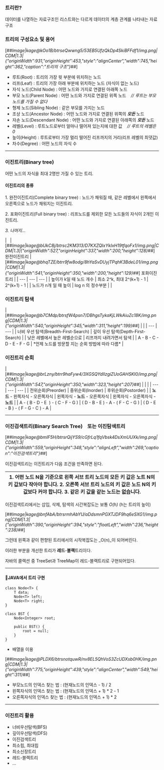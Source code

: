 ### **트리란?**

데이터를 나열하는 자료구조인 리스트와는 다르게 데이터의 계층 관계를 나타내는 자료구조

### **트리의 구성요소 및 용어**

[##_Image|kage@kOo1B/btrseQwwng5/53EB5UfzQkDp4SkiBFFdf1/img.png|CDM|1.3|{"originWidth":931,"originHeight":453,"style":"alignCenter","width":745,"height":362,"caption":"트리의 구조"}_##]

-   루트(Root) : 트리의 가장 윗 부분에 위치하는 노드
-   리프(Leaf) : 트리의 가장 아래 부분에 위치하는 노드 (자식이 없는 노드)
-   자식 노드(Child Node) : 어떤 노드와 가지로 연결된 아래쪽 노드
-   부모 노드(Parent Node) : 어떤 노드와 가지로 연결된 위쪽 노드    _// 루트는 부모 노드를 가질 수 없다_
-   형제 노드(Sibling Node) : 같은 부모를 가지는 노드
-   조상 노드(Ancestor Node) : 어떤 노드와 가지로 연결된 위쪽의 **_모든_** 노드
-   자손 노드(Descendant Node) : 어떤 노드와 가지로 연결된 아래쪽의 _**모든**_ 노드
-   레벨(Level) : 루트노드로부터 얼마나 떨어져 있는지에 대한 값    _// 루트의 레벨은 0_
-   높이(Height) : 루트로부터 가장 멀리 떨어진 리프까지의 거리(리프 레벨의 최댓값)
-   차수(Degree) : 어떤 노드의 자식 수

---

### **이진트리(Binary tree)**

어떤 노드의 자식을 최대 2명만 가질 수 있는 트리.

#### **이진트리의 종류**

1\. 완전이진트리(Complete binary tree) : 노드가 채워질 때, 같은 레벨에서 왼쪽에서 오른쪽으로 노드가 채워지는 이진트리.

2\. 포화이진트리(Full binary tree) : 리프노드를 제외한 모든 노드들의 자식이 2개인 이진트리.

_3\. 나머지..._

|   | [##_Image|kage@bUkC8j/btrsc2KM313/D7KXZQIxYkIxH19tfqoFx1/img.png|CDM|1.3|{"originWidth":527,"originHeight":337,"width":200,"height":128}_##]   완전이진트리 | [##_Image|kage@bhqTZE/btrr9fw8odg/8hYaSvDUyjTPqhK3BdeL01/img.png|CDM|1.3|{"originWidth":541,"originHeight":350,"width":200,"height":129}_##]   포화이진트리 |
| --- | --- | --- |
| 높이가 k일 때   노드 개수 | 최소 2^k, 최대 2^(k+1) - 1 | 2^(k+1) - 1 |
| 노드가 n개 일 때   높이 | log n 의 정수부분 |  |

### **이진트리 탐색**

| [##_Image|kage@b7CMdp/btrsfW4psn7/DBhgsTykaKjLWkAiuZc18K/img.png|CDM|1.3|{"originWidth":540,"originHeight":345,"width":311,"height":199}_##] |  |
| --- | --- |
| 너비 우선 탐색(Breadth-First-Search) | 깊이 우선 탐색(Depth-First-Search) |
| 낮은 레벨에서 높은 레벨순으로 | 리프까지 내려가면서 탐색 |
| A - B - C - D - E - F - G | \*언제 노드를 방문할 지는 순회 방법에 따라 다름\* |

### **이진트리 순회**

| [##_Image|kage@brLzny/btrr9haFyw4/3XGSQYdIIzgiZUoGAHSKI0/img.png|CDM|1.3|{"originWidth":547,"originHeight":350,"width":323,"height":207}_##] |  |  |
| --- | --- | --- |
| 전위순회(Preorder) | 중위순회(Inorder) | 후위순회(Postorder) |
| **노드** - 왼쪽자식 - 오른쪽자식 | 왼쪽자식 - **노드** - 오른쪽자식 | 왼쪽자식 - 오른쪽자식 - **노드** |
| A - ( B - D - E  ) - ( C - F - G ) | ( D - B - E ) - A - ( F - C - G ) | ( D - E - B ) - ( F - G - C ) - A |

---

### **이진검색트리(Binary Search Tree)    또는 이진탐색트리**

[##_Image|kage@bmIF5H/btrsrQijYS9/cGfrLq1fqVbsk4DsXmUUXk/img.png|CDM|1.3|{"originWidth":559,"originHeight":348,"style":"alignLeft","width":269,"caption":"이진검색트리"}_##]

이진검색트리는 이진트리가 다음 조건을 만족하면 된다.

| 1\. 어떤 노드 N을 기준으로 왼쪽 서브 트리 노드의 모든 키 값은 노트 N의 키 값보다 작아야 합니다.   2\. 오른쪽 서브 트리 노드의 키 값은 노드 N의 키 값보다 커야 합니다.   3\. 같은 키 값을 같는 노드는 없습니다. |
| --- |

이진검색트리에서는 삽입, 삭제, 탐색의 시간복잡도는 보통 _O(h)_ (h는 트리의 높이)

[##_Image|kage@bnfAbA/btrsrmhAbYU/aDdsmnPGXTJDF9hq6eSXG1/img.png|CDM|1.3|{"originWidth":390,"originHeight":394,"style":"floatLeft","width":236,"height":238}_##]

그런데 왼쪽과 같이 편향된 트리에서의 시작복잡도는 _O(n)_이 되어버린다.

이러한 부분을 개선한 트리가 **레드**\-**블랙**트리이다.

자바의 콜렉션 중 TreeSet과 TreeMap이 레드-블랙트리로 구현되어있다.

---

#### JAVA에서 트리 구현

```
class Node<T> {
    T data;
    Node<T> left;
    Node<T> right;
}
    
class BST {
    Node<Integer> root;
        
    public BST() {
        root = null;
    }
}
```

-   배열을 이용

[##_Image|kage@PLDX6/btrsnotquwR/nv8EL5QhVoS3ZcUDXsb0HK/img.png|CDM|1.3|{"originWidth":775,"originHeight":439,"style":"alignCenter","width":549,"height":311}_##]

-   부모노드의 인덱스 찾는 법 : (현재노드의 인덱스 - 1) / 2
-   왼쪽자식의 인덱스 찾는 법 : (현재노드의 인덱스 + 1) \* 2 - 1
-   오른쪽자식의 인덱스 찾는 법 : (현재노드의 인덱스 + 1) \* 2

---

### **이진트리 활용**

-   너비우선탐색(BFS)
-   깊이우선탐색(DFS)
-   이진검색트리
-   최소힙, 최대힙
-   최소신장트리
-   레드-블랙트리
-   ...
